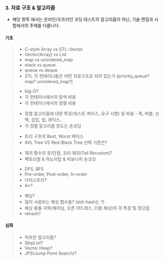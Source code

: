 ﻿### <a name="algorithm"></a>3. 자료 구조 & 알고리즘
 - 해당 항목 에서는 온라인/오프라인 코딩 테스트의 알고리즘이 아닌, 기술 면접과 시험에서의 주제를 다룹니다.

#### 기초
> * C-style Array vs STL::Vector 
> * Vector(Array) vs List
> * map vs unordered_map
> * stack vs queue
> * queue vs deque
> * STL 각 컨테이너들은 어떤 자료구조로 되어 있는가 (priority_queue? map? unordered_map?)

> * big-O?
> * 각 컨테이너에서의 탐색 비용
> * 각 컨테이너에서의 정렬 비용

> * 정렬 알고리즘에 대한 특징(워스트 케이스, 요구 사항) 및 비용 - 퀵, 버블, 선택, 삽입, 힙, 레딕스..
> * 각 정렬 알고리즘 정도는 손코딩

> * 트리 구조의 Best, Worst 케이스 
> * AVL Tree VS Red-Black Tree 선택 기준은?

> * 재귀 함수의 장/단점, 꼬리 재귀(Tail Recusion)?
> * 팩토리얼 & 하노이탑 & 피보나치 손코딩

> * DFS, BFS
> * Pre-order, Post-order, In-order
> * 다익스트라?
> * A*?

> * 해싱?
> * 많이 사용되는 해싱 함수들? (std::hash는 ?)
> * 해싱 충돌 극복(체이닝, 오픈 어드레스, 더블 해싱)의 각 특징 및 장단점
> * rehash?

#### 심화
> * 허프만 알고리즘?
> * SkipList?
> * Vector Heap?
> * JPS(Jump Point Search)?